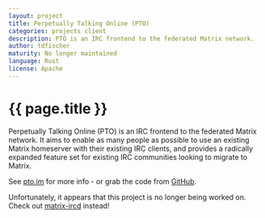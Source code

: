 ```yaml
---
layout: project
title: Perpetually Talking Online (PTO)
categories: projects client
description: PTO is an IRC frontend to the federated Matrix network.
author: tdfischer
maturity: No longer maintained
language: Rust
license: Apache
---
```


# {{ page.title }}
Perpetually Talking Online (PTO) is an IRC frontend to the federated Matrix network. It aims to enable as many people as possible to use an existing Matrix homeserver with their existing IRC clients, and provides a radically expanded feature set for existing IRC communities looking to migrate to Matrix.

See [pto.im](http://pto.im) for more info - or grab the code from [GitHub](https://github.com/tdfischer/pto).

Unfortunately, it appears that this project is no longer being worked on. Check out [matrix-ircd](./matrix-ircd.html) instead!
